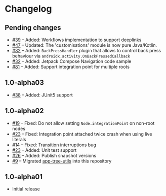 # Changelog

## Pending changes

- [#39](https://github.com/bumble-tech/appyx/pull/39) – Added: Workflows implementation to support deeplinks
- [#47](https://github.com/bumble-tech/appyx/issues/47) – Updated: The 'customisations' module is now pure Java/Kotlin.
- [#32](https://github.com/bumble-tech/appyx/pull/32) – Added: `BackPressHandler` plugin that allows to control back press behaviour via `androidx.activity.OnBackPressedCallback`
- [#32](https://github.com/bumble-tech/appyx/issues/69) – Added: Jetpack Compose Navigation code sample
- [#81](https://github.com/bumble-tech/appyx/issues/81) – Added: Support integration point for multiple roots


## 1.0-alpha03

- [#38](https://github.com/bumble-tech/appyx/pull/38) – Added: JUnit5 support


## 1.0-alpha02

- [#19](https://github.com/bumble-tech/appyx/pull/19) – Fixed: Do not allow setting `Node.integrationPoint` on non-root nodes
- [#23](https://github.com/bumble-tech/appyx/pull/21) – Fixed: Integration point attached twice crash when using live literals
- [#14](https://github.com/bumble-tech/appyx/issues/14) – Fixed: Transition interruptions bug
- [#23](https://github.com/bumble-tech/appyx/pull/23) – Added: Unit test support
- [#26](https://github.com/bumble-tech/appyx/issues/26) – Added: Publish snapshot versions
- [#9](https://github.com/bumble-tech/appyx/pull/9) – Migrated [app-tree-utils](https://github.com/badoo/app-tree-utils) into this repository


## 1.0-alpha01

- Initial release
